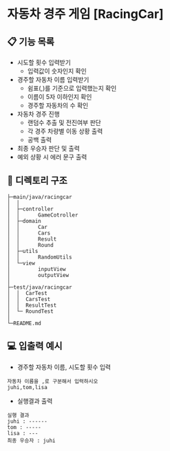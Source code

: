 # 자동차 경주 게임 [RacingCar]

## 📋 기능 목록
- 시도할 횟수 입력받기
  - 입력값이 숫자인지 확인
- 경주할 자동차 이름 입력받기 
   - 쉼표(,)를 기준으로 입력했는지 확인
   - 이름이 5자 이하인지 확인
   - 경주할 자동차의 수 확인
- 자동차 경주 진행
  - 랜덤수 추출 및 전진여부 판단
  - 각 경주 차량별 이동 상황 출력
  - 공백 출력 
- 최종 우승자 판단 및 출력
- 예외 상황 시 에러 문구 출력

## 📂 디렉토리 구조 
```
├─main/java/racingcar
│  │
│  ├─controller
│  │      GameCotroller
│  ├─domain
│  │      Car
│  │      Cars
│  │      Result
│  │      Round
│  ├─utils
│  │      RandomUtils
│  └─view
│         inputView
│         outputView
│
├─test/java/racingcar
│  │  CarTest
│  │  CarsTest
│  │  ResultTest
│  └─ RoundTest
│
└─README.md
```
## 💻 입출력 예시
- 경주할 자동차 이름, 시도할 횟수 입력 
```aidl
자동차 이름을 ,로 구분해서 입력하시오
juhi,tom,lisa
```
- 실행결과 출력
```aidl
실행 결과
juhi : ------
tom : -----
lisa : ---
최종 우승자 : juhi
```
